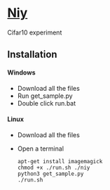 [Niy](https://github.com/microic/niy)
====  
Cifar10 experiment 

Installation
----
#### Windows
* Download all the files
* Run get_sample.py
* Double click run.bat
#### Linux
* Download all the files
* Open a terminal

      apt-get install imagemagick
      chmod +x ./run.sh ./niy
      python3 get_sample.py
      ./run.sh
